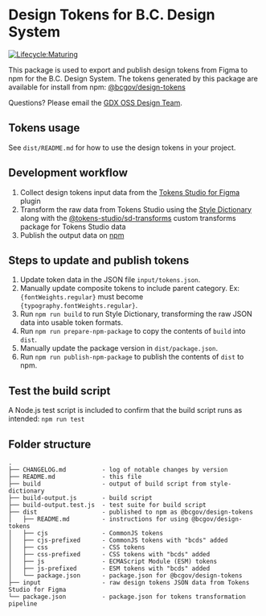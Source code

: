 # Design Tokens for B.C. Design System

[![Lifecycle:Maturing](https://img.shields.io/badge/Lifecycle-Maturing-007EC6)](https://github.com/bcgov/repomountie/blob/master/doc/lifecycle-badges.md)

This package is used to export and publish design tokens from Figma to npm for the B.C. Design System. The tokens generated by this package are available for install from npm: [@bcgov/design-tokens](https://www.npmjs.com/package/@bcgov/design-tokens)

Questions? Please email the <a href="mailto:DesignSystem@gov.bc.ca">GDX OSS Design Team</a>.

## Tokens usage

See `dist/README.md` for how to use the design tokens in your project.

## Development workflow

1. Collect design tokens input data from the [Tokens Studio for Figma](<https://www.figma.com/community/plugin/843461159747178978/Tokens-Studio-for-Figma-(Figma-Tokens)>) plugin
2. Transform the raw data from Tokens Studio using the [Style Dictionary](https://amzn.github.io/style-dictionary/#/) along with the [@tokens-studio/sd-transforms](https://github.com/tokens-studio/sd-transforms) custom transforms package for Tokens Studio data
3. Publish the output data on [npm](https://www.npmjs.com/)

## Steps to update and publish tokens

1. Update token data in the JSON file `input/tokens.json`.
2. Manually update composite tokens to include parent category. Ex: `{fontWeights.regular}` must become `{typography.fontWeights.regular}`.
3. Run `npm run build` to run Style Dictionary, transforming the raw JSON data into usable token formats.
4. Run `npm run prepare-npm-package` to copy the contents of `build` into `dist`.
5. Manually update the package version in `dist/package.json`.
6. Run `npm run publish-npm-package` to publish the contents of `dist` to npm.

## Test the build script

A Node.js test script is included to confirm that the build script runs as intended: `npm run test`

## Folder structure

```
.
├── CHANGELOG.md          - log of notable changes by version
├── README.md             - this file
├── build                 - output of build script from style-dictionary
├── build-output.js       - build script
├── build-output.test.js  - test suite for build script
├── dist                  - published to npm as @bcgov/design-tokens
│   ├── README.md         - instructions for using @bcgov/design-tokens
│   ├── cjs               - CommonJS tokens
│   ├── cjs-prefixed      - CommonJS tokens with "bcds" added
│   ├── css               - CSS tokens
│   ├── css-prefixed      - CSS tokens with "bcds" added
│   ├── js                - ECMAScript Module (ESM) tokens
│   ├── js-prefixed       - ESM tokens with "bcds" added
│   └── package.json      - package.json for @bcgov/design-tokens
├── input                 - raw design tokens JSON data from Tokens Studio for Figma
└── package.json          - package.json for tokens transformation pipeline
```
